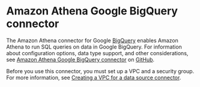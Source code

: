 # Amazon Athena Google BigQuery connector<a name="athena-prebuilt-data-connectors-google-bigquery"></a>

The Amazon Athena connector for Google [BigQuery](https://cloud.google.com/bigquery/) enables Amazon Athena to run SQL queries on data in Google BigQuery\. For information about configuration options, data type support, and other considerations, see [Amazon Athena Google BigQuery connector](https://github.com/awslabs/aws-athena-query-federation/tree/master/athena-google-bigquery/) on [GitHub](https://github.com/awslabs/aws-athena-query-federation/wiki/Available-Connectors)\.

Before you use this connector, you must set up a VPC and a security group\. For more information, see [Creating a VPC for a data source connector](athena-connectors-vpc-creation.md)\.